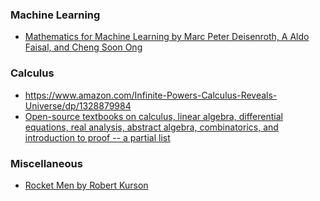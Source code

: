 ### Machine Learning

- [Mathematics for Machine Learning by Marc Peter Deisenroth, A Aldo Faisal, and Cheng Soon Ong](https://mml-book.github.io/)

### Calculus

- https://www.amazon.com/Infinite-Powers-Calculus-Reveals-Universe/dp/1328879984
- [Open-source textbooks on calculus, linear algebra, differential equations, real analysis, abstract algebra, combinatorics, and introduction to proof -- a partial list](https://twitter.com/stevenstrogatz/status/1208199688362610688)

### Miscellaneous

- [Rocket Men by Robert Kurson](https://twitter.com/Yaz17657882/status/1206566643142258691)

